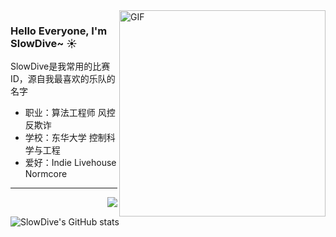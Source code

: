 <img align="right" alt="GIF" src="https://user-images.githubusercontent.com/57030042/156145287-506360c8-2a0e-4a90-9391-421b6873e27c.jpg" width="330" />

### Hello Everyone, I'm SlowDive~ ☀️ 
SlowDive是我常用的比赛ID，源自我最喜欢的乐队的名字
- 职业：算法工程师 风控反欺诈    
- 学校：东华大学 控制科学与工程
- 爱好：Indie Livehouse Normcore
-----
<a href="https://github.com/qkx1998">
  <img align="right" src="https://komarev.com/ghpvc/?username=qkx1998&style=flat-square" />
</a>

![SlowDive's GitHub stats](https://github-readme-stats.vercel.app/api?username=qkx1998&show_icons=true&theme=onedark&hide_title=True&line_height=20)




